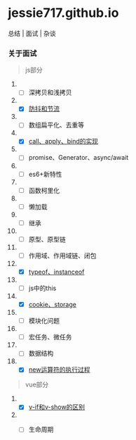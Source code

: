 # jessie717.github.io
总结 | 面试 | 杂谈

### 关于面试
> js部分
1. - [ ] 深拷贝和浅拷贝
2. - [x] [防抖和节流](https://github.com/jessie717/jessie717.github.io/issues/3)
3. - [ ] 数组扁平化、去重等
4. - [x] [call、apply、bind的实现](https://github.com/jessie717/jessie717.github.io/issues/4)
5. - [ ] promise、Generator、async/await
6. - [ ] es6+新特性
7. - [ ] 函数柯里化
8. - [ ] 懒加载
9. - [ ] 继承
10. - [ ] 原型、原型链
11. - [ ] 作用域、作用域链、闭包
12. - [x] [typeof、instanceof](https://github.com/jessie717/jessie717.github.io/issues/1)
13. - [ ] js中的this
14. - [x] [cookie、storage](https://github.com/jessie717/jessie717.github.io/issues/2)
15. - [ ] 模块化问题
16. - [ ] 宏任务、微任务
17. - [ ] 数据结构
18. - [x] [new运算符的执行过程](https://github.com/jessie717/jessie717.github.io/issues/5)

> vue部分
1. - [x] [v-if和v-show的区别](https://github.com/jessie717/jessie717.github.io/issues/7)
2. - [ ] 生命周期

